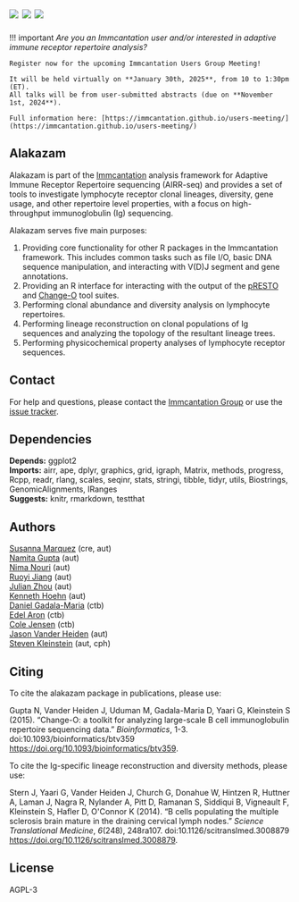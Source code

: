 # [![](http://cranlogs.r-pkg.org/badges/grand-total/alakazam)](https://www.r-pkg.org/pkg/alakazam) [![](https://cranlogs.r-pkg.org/badges/alakazam)](https://www.r-pkg.org/pkg/alakazam) [![](https://img.shields.io/static/v1?label=AIRR-C%20sw-tools%20v1&message=compliant&color=008AFF&labelColor=000000&style=plastic)](https://docs.airr-community.org/en/stable/swtools/airr_swtools_standard.html)

!!! important
    *Are you an Immcantation user and/or interested in adaptive immune receptor repertoire analysis?*
    
    Register now for the upcoming Immcantation Users Group Meeting!
    
    It will be held virtually on **January 30th, 2025**, from 10 to 1:30pm (ET).
    All talks will be from user-submitted abstracts (due on **November 1st, 2024**).

    Full information here: [https://immcantation.github.io/users-meeting/](https://immcantation.github.io/users-meeting/)

Alakazam
-------------------------------------------------------------------------------

Alakazam is part of the [Immcantation](http://immcantation.readthedocs.io) 
analysis framework for Adaptive Immune Receptor Repertoire sequencing 
(AIRR-seq) and provides a set of tools to investigate lymphocyte 
receptor clonal lineages, diversity, gene usage, and other repertoire level 
properties, with a focus on high-throughput immunoglobulin (Ig) sequencing.

Alakazam serves five main purposes:

1. Providing core functionality for other R packages in the Immcantation 
   framework. This includes common tasks such as file I/O, basic DNA sequence 
   manipulation, and interacting with V(D)J segment and gene annotations.
2. Providing an R interface for interacting with the output of the 
   [pRESTO](http://presto.readthedocs.io) and 
   [Change-O](http://changeo.readthedocs.io) tool suites.
3. Performing clonal abundance and diversity analysis on lymphocyte 
   repertoires.
4. Performing lineage reconstruction on clonal populations of Ig sequences 
   and analyzing the topology of the resultant lineage trees. 
5. Performing physicochemical property analyses of lymphocyte receptor 
   sequences.


Contact
-------------------------------------------------------------------------------

For help and questions, please contact the [Immcantation Group](mailto:immcantation@googlegroups.com)
or use the [issue tracker](https://bitbucket.org/kleinstein/alakazam/issues?status=new&status=open).


## Dependencies

**Depends:** ggplot2  
**Imports:** airr, ape, dplyr, graphics, grid, igraph, Matrix, methods, progress, Rcpp, readr, rlang, scales, seqinr, stats, stringi, tibble, tidyr, utils, Biostrings, GenomicAlignments, IRanges  
**Suggests:** knitr, rmarkdown, testthat


## Authors

[Susanna Marquez](mailto:susanna.marquez@yale.edu) (cre, aut)  
[Namita Gupta](mailto:namita.gupta@yale.edu) (aut)  
[Nima Nouri](mailto:nima.nouri@yale.edu) (aut)  
[Ruoyi Jiang](mailto:ruoyi.jiang@yale.edu) (aut)  
[Julian Zhou](mailto:julian.zhou@bulldogs.yale.edu) (aut)  
[Kenneth Hoehn](mailto:kenneth.hoehn@yale.edu) (aut)  
[Daniel Gadala-Maria](mailto:daniel.gadala-maria@yale.edu) (ctb)  
[Edel Aron](mailto:edel.aron@yale.edu) (ctb)  
[Cole Jensen](mailto:cole.jensen@yale.edu) (ctb)  
[Jason Vander Heiden](mailto:jason.vanderheiden@gmail.com) (aut)  
[Steven Kleinstein](mailto:steven.kleinstein@yale.edu) (aut, cph)


## Citing

To cite the alakazam package in publications, please use:

  Gupta N, Vander Heiden J, Uduman M, Gadala-Maria D, Yaari G, Kleinstein S (2015). “Change-O: a toolkit for analyzing
  large-scale B cell immunoglobulin repertoire sequencing data.” _Bioinformatics_, 1-3. doi:10.1093/bioinformatics/btv359
  <https://doi.org/10.1093/bioinformatics/btv359>.

To cite the Ig-specific lineage reconstruction and diversity methods, please use:

  Stern J, Yaari G, Vander Heiden J, Church G, Donahue W, Hintzen R, Huttner A, Laman J, Nagra R, Nylander A, Pitt D, Ramanan S,
  Siddiqui B, Vigneault F, Kleinstein S, Hafler D, O'Connor K (2014). “B cells populating the multiple sclerosis brain mature in
  the draining cervical lymph nodes.” _Science Translational Medicine_, *6*(248), 248ra107. doi:10.1126/scitranslmed.3008879
  <https://doi.org/10.1126/scitranslmed.3008879>.



## License

AGPL-3
